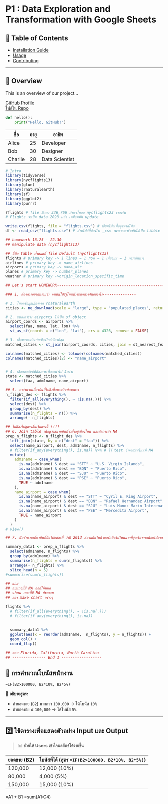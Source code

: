 # P1 : Data Exploration and Transformation with Google Sheets

## 📌 Table of Contents
- [Installation Guide](installation.md)
- [Usage](usage.md)
- [Contributing](contributing.md)

---
## 🔹 Overview
This is an overview of our project...

[GitHub Profile](https://github.com/Phubordin)  
[ไฟล์ใน Repo](./README.md)  


```python
def hello():
    print("Hello, GitHub!")
```
    
| ชื่อ | อายุ | อาชีพ |
|------|----|------|
| Alice | 25 | Developer |
| Bob   | 30 | Designer |
| Charlie | 28 | Data Scientist |

```r
# Intro
library(tidyverse)
library(nycflights13)
library(glue)
library(rnaturalearth)
library(sf)
library(ggplot2)
library(purrr)

?flights # file มีเเถว 336,766 ถ้าเราโหลด nycflights23 เวลารัน
# Flights จะเป็น data 2023 เเล้ว เหมือนมัน update

write.csv(flights, file = "flights.csv") # เขียนไฟล์เพื่อดูขนาดไฟล์
df <- read_csv("flights.csv") # อ่านไฟล์ที่ต้องใชเ _csv เพระาเวลารันมันไม่เป็น tibble ให้

## homework 16.25 - 22.30
## manipulate data (nycflights13)

## นี่คือ table ทั้งหมดที่ file Default (nycflights13)
flights # primary key -> 1 lines = 1 row = 1 เที่ยวบน = 1 การเดินทาง
airlines # primary key -> name_airlines
airports # primary key -> name_air
planes # primary key -> number_planes
weather # primary key ->origin_location_specific_time

## Let's start HOMEWORK--------------------------------------------------------------

### 1. ต้องการอยากทราบว่า คนบินไปรัฐไหนบ้างแตกต่างกันอย่างไร---------------

# 1. โหลดข้อมูลเมืองจาก rnaturalearth
cities <- ne_download(scale = "large", type = "populated_places", returnclass = "sf")

# 2. แปลงตาราง airports ให้เป็น sf object
airport_coords <- airports %>%
  select(faa, name, lat, lon) %>%
  st_as_sf(coords = c("lon", "lat"), crs = 4326, remove = FALSE)

# 3. เชื่อมสนามบินกับเมืองใกล้เคียงที่สุด
matched_cities <- st_join(airport_coords, cities, join = st_nearest_feature)

colnames(matched_cities) <- tolower(colnames(matched_cities))
colnames(matched_cities)[2] <- "name_airport"


# 4. เลือกคอลัมน์ที่ต้องการเพื่อจะนำไป Join 
state <- matched_cities %>%
  select(faa, adm1name, name_airport)

## 5. หาจำนวนเที่ยวบินที่ไปถึงที่สนามบินปลายทาง
n_flight_des <- flights %>%
  filter(if_all(everything(), ~ !is.na(.))) %>%
  select(dest) %>%
  group_by(dest) %>%
  summarise(n_flights = n()) %>%
  arrange(- n_flights)

## ไม่ต้องไปดูตรงอื่นเริ่มตรงนี้ !!!!
## 6. Join table เพื่อดูว่าสนามบินที่ว่าตั้งอยู่เมืองไหน และจัดการค่า NA
prep_n_flights <- n_flight_des %>%
  left_join(state, by = c("dest" = "faa")) %>%
  select(name_airport, dest, adm1name, n_flights) %>%
  # filter(if_any(everything(), is.na)) %>% # ไว้ test ว่าคอลัมน์ไหนมี NA
  mutate(
    adm1name = case_when(
      is.na(adm1name) & dest == "STT" ~ "U.S. Virgin Islands",
      is.na(adm1name) & dest == "BQN" ~ "Puerto Rico",
      is.na(adm1name) & dest == "SJU" ~ "Puerto Rico",
      is.na(adm1name) & dest == "PSE" ~ "Puerto Rico",
      TRUE ~ adm1name
    ), 
    name_airport = case_when(
      is.na(name_airport) & dest == "STT" ~ "Cyril E. King Airport",
      is.na(name_airport) & dest == "BQN" ~ "Rafael Hernandez Airport",
      is.na(name_airport) & dest == "SJU" ~ "Luis Munoz Marin Interenational Airpot",
      is.na(name_airport) & dest == "PSE" ~ "Mercedita Airport",
      TRUE ~ name_airport
    )
  )
# view()

## 7. นับจำนวนเที่ยวบินที่บินไปแต่ละที่ ว่าปี 2013 สนามบินในนิวยอร์กบินไปไหนมากที่สุดเรียงจากน้อยไปมาก

summary_data1 <- prep_n_flights %>% 
  select(adm1name, n_flights) %>%
  group_by(adm1name) %>%
  summarise(n_flights = sum(n_flights)) %>%
  arrange(- n_flights) %>%
  slice_head(n = 5)
#summarise(sum(n_flights))

## แถม
## ลบเเถวที่มี NA ออกให้หมด
## show เเถวที่มี NA ประกอบ
## ลอง make chart คร่าวๆ

flights %>%
  # filter(if_all(everything(), ~ !is.na(.)))
  # filter(if_any(everything(), is.na))
  
  
  summary_data1 %>% 
  ggplot(aes(x = reorder(adm1name,  n_flights), y = n_flights)) + 
  geom_col() + 
  coord_flip()

## ตอบ Florida, California, North Carolina 
## --------------- End 1 ------------------
```

## 🔢 การคำนวณโบนัสพนักงาน  
```excel
=IF(B2>100000, B2*10%, B2*5%)
```
📌 **อธิบายสูตร:**  
- ถ้ายอดขาย (`B2`) มากกว่า `100,000` → ได้โบนัส `10%`  
- ถ้ายอดขาย ≤ `100,000` → ได้โบนัส `5%`  

---

## **2️⃣ ใช้ตารางเพื่อแสดงตัวอย่าง Input และ Output**  
> 📊 **ช่วยให้ Users เข้าใจผลลัพธ์ได้ง่ายขึ้น**  

| ยอดขาย (B2) | โบนัสที่ได้ (สูตร `=IF(B2>100000, B2*10%, B2*5%)`) |
|-------------|-------------------------------------|
| 120,000     | 12,000 (10%) |
| 80,000      | 4,000 (5%) |
| 150,000     | 15,000 (10%) |

=A1 + B1
=sum(A1:C4)


